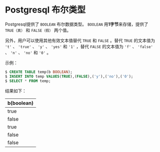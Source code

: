 # Postgresql 布尔类型

Postgresql提供了 `BOOLEAN` 布尔数据类型。 `BOOLEAN` 用**1字节**来存储，提供了 `TRUE（真）` 和 `FALSE（假）` 两个值。

另外，用户可以使用其他有效文本值替代 `TRUE` 和 `FALSE` 。替代 `TRUE` 的文本值为 `'t'` 、 `'true'` 、 `'y'` 、 `'yes'` 和 `'1'` ，替代 `FALSE` 的文本值为 `'f'` 、 `'false'` 、 `'n'` 、 `'no'` 和 `'0'` 。

示例：

``` sql
$ CREATE TABLE temp(b BOOLEAN);
$ INSERT INTO temp VALUES(TRUE),(FALSE),('y'),('no'),('0');
$ SELECT * FROM temp;
```

结果如下：

|b(boolean)|
|-----|
|true|
|false|
|true|
|false|
|false|
